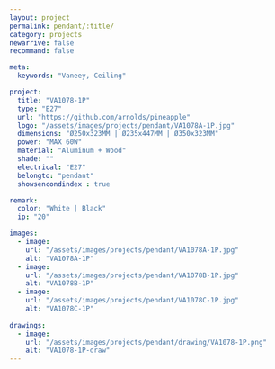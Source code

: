 ```yaml
---
layout: project
permalink: pendant/:title/
category: projects
newarrive: false
recommand: false

meta:
  keywords: "Vaneey, Ceiling"

project:
  title: "VA1078-1P"
  type: "E27"
  url: "https://github.com/arnolds/pineapple"
  logo: "/assets/images/projects/pendant/VA1078A-1P.jpg"
  dimensions: "Ø250x323MM | Ø235x447MM | Ø350x323MM"
  power: "MAX 60W"
  material: "Aluminum + Wood"
  shade: ""
  electrical: "E27"
  belongto: "pendant"
  showsencondindex : true

remark:
  color: "White | Black"
  ip: "20"

images:
  - image:
    url: "/assets/images/projects/pendant/VA1078A-1P.jpg"
    alt: "VA1078A-1P"
  - image:
    url: "/assets/images/projects/pendant/VA1078B-1P.jpg"
    alt: "VA1078B-1P"
  - image:
    url: "/assets/images/projects/pendant/VA1078C-1P.jpg"
    alt: "VA1078C-1P"
    
drawings:
  - image:
    url: "/assets/images/projects/pendant/drawing/VA1078-1P.png"
    alt: "VA1078-1P-draw"
---
```

